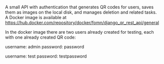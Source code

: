 A small API with authentication that generates QR codes for users, saves them as images on the local disk, and manages deletion and related tasks.
A Docker image is available at https://hub.docker.com/repository/docker/fomn/django_qr_rest_api/general

In the docker image there are two users already created for testing, each with one already created QR code:

username: admin
password: password

username: test
password: testpassword

